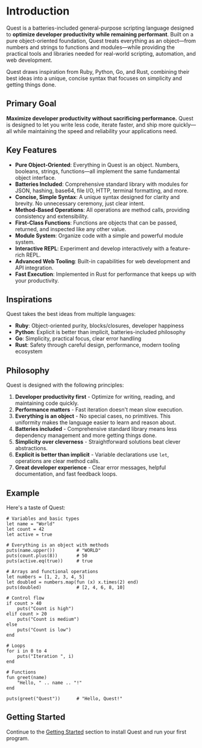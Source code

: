 # Introduction

Quest is a batteries-included general-purpose scripting language designed to **optimize developer productivity while remaining performant**. Built on a pure object-oriented foundation, Quest treats everything as an object—from numbers and strings to functions and modules—while providing the practical tools and libraries needed for real-world scripting, automation, and web development.

Quest draws inspiration from Ruby, Python, Go, and Rust, combining their best ideas into a unique, concise syntax that focuses on simplicity and getting things done.

## Primary Goal

**Maximize developer productivity without sacrificing performance.** Quest is designed to let you write less code, iterate faster, and ship more quickly—all while maintaining the speed and reliability your applications need.

## Key Features

- **Pure Object-Oriented**: Everything in Quest is an object. Numbers, booleans, strings, functions—all implement the same fundamental object interface.
- **Batteries Included**: Comprehensive standard library with modules for JSON, hashing, base64, file I/O, HTTP, terminal formatting, and more.
- **Concise, Simple Syntax**: A unique syntax designed for clarity and brevity. No unnecessary ceremony, just clear intent.
- **Method-Based Operations**: All operations are method calls, providing consistency and extensibility.
- **First-Class Functions**: Functions are objects that can be passed, returned, and inspected like any other value.
- **Module System**: Organize code with a simple and powerful module system.
- **Interactive REPL**: Experiment and develop interactively with a feature-rich REPL.
- **Advanced Web Tooling**: Built-in capabilities for web development and API integration.
- **Fast Execution**: Implemented in Rust for performance that keeps up with your productivity.

## Inspirations

Quest takes the best ideas from multiple languages:

- **Ruby**: Object-oriented purity, blocks/closures, developer happiness
- **Python**: Explicit is better than implicit, batteries-included philosophy
- **Go**: Simplicity, practical focus, clear error handling
- **Rust**: Safety through careful design, performance, modern tooling ecosystem

## Philosophy

Quest is designed with the following principles:

1. **Developer productivity first** - Optimize for writing, reading, and maintaining code quickly.
2. **Performance matters** - Fast iteration doesn't mean slow execution.
3. **Everything is an object** - No special cases, no primitives. This uniformity makes the language easier to learn and reason about.
4. **Batteries included** - Comprehensive standard library means less dependency management and more getting things done.
5. **Simplicity over cleverness** - Straightforward solutions beat clever abstractions.
6. **Explicit is better than implicit** - Variable declarations use `let`, operations are clear method calls.
7. **Great developer experience** - Clear error messages, helpful documentation, and fast feedback loops.

## Example

Here's a taste of Quest:

```quest
# Variables and basic types
let name = "World"
let count = 42
let active = true

# Everything is an object with methods
puts(name.upper())        # "WORLD"
puts(count.plus(8))       # 50
puts(active.eq(true))     # true

# Arrays and functional operations
let numbers = [1, 2, 3, 4, 5]
let doubled = numbers.map(fun (x) x.times(2) end)
puts(doubled)             # [2, 4, 6, 8, 10]

# Control flow
if count > 40
    puts("Count is high")
elif count > 20
    puts("Count is medium")
else
    puts("Count is low")
end

# Loops
for i in 0 to 4
    puts("Iteration ", i)
end

# Functions
fun greet(name)
    "Hello, " .. name .. "!"
end

puts(greet("Quest"))      # "Hello, Quest!"
```

## Getting Started

Continue to the [Getting Started](./getting-started.md) section to install Quest and run your first program.
